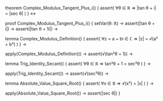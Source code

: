 theorem Complex_Modulus_Tangent_Plus_i() {
  assert(
    ∀θ ∈ ℝ ⇒ |tan θ + i| = |sec θ|
  )
} ↔

proof Complex_Modulus_Tangent_Plus_i() {
  setVar(θ: ℝ) →
  assert(|tan θ + i|) →
  assert(|tan θ + 1i|) →
  
  lemma Complex_Modulus_Definition() {
    assert(
      ∀z = a + bi ∈ ℂ ⇒ |z| = √(a² + b²)
    )
  } →
  
  apply(Complex_Modulus_Definition()) →
  assert(√(tan²θ + 1)) →
  
  lemma Trig_Identity_Secant() {
    assert(
      ∀θ ∈ ℝ ⇒ tan²θ + 1 = sec²θ
    )
  } →
  
  apply(Trig_Identity_Secant()) →
  assert(√(sec²θ)) →
  
  lemma Absolute_Value_Square_Root() {
    assert(
      ∀x ∈ ℝ ⇒ √(x²) = |x|
    )
  } →
  
  apply(Absolute_Value_Square_Root()) →
  assert(|sec θ|)
}